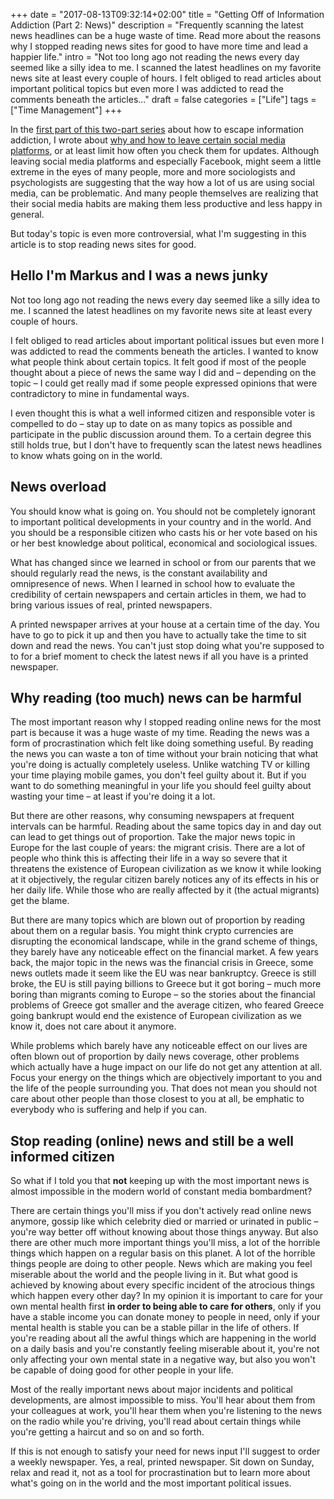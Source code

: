 +++
date = "2017-08-13T09:32:14+02:00"
title = "Getting Off of Information Addiction (Part 2: News)"
description = "Frequently scanning the latest news headlines can be a huge waste of time. Read more about the reasons why I stopped reading news sites for good to have more time and lead a happier life."
intro = "Not too long ago not reading the news every day seemed like a silly idea to me. I scanned the latest headlines on my favorite news site at least every couple of hours. I felt obliged to read articles about important political topics but even more I was addicted to read the comments beneath the articles..."
draft = false
categories = ["Life"]
tags = ["Time Management"]
+++

In the [first part of this two-part series](https://markus.oberlehner.net/blog/getting-off-of-information-addiction/) about how to escape information addiction, I wrote about [why and how to leave certain social media platforms](https://markus.oberlehner.net/blog/getting-off-of-information-addiction/), or at least limit how often you check them for updates. Although leaving social media platforms and especially Facebook, might seem a little extreme in the eyes of many people, more and more sociologists and psychologists are suggesting that the way how a lot of us are using social media, can be problematic. And many people themselves are realizing that their social media habits are making them less productive and less happy in general.

But today's topic is even more controversial, what I'm suggesting in this article is to stop reading news sites for good.

## Hello I'm Markus and I was a news junky
Not too long ago not reading the news every day seemed like a silly idea to me. I scanned the latest headlines on my favorite news site at least every couple of hours.

I felt obliged to read articles about important political issues but even more I was addicted to read the comments beneath the articles. I wanted to know what people think about certain topics. It felt good if most of the people thought about a piece of news the same way I did and – depending on the topic – I could get really mad if some people expressed opinions that were contradictory to mine in fundamental ways.

I even thought this is what a well informed citizen and responsible voter is compelled to do – stay up to date on as many topics as possible and participate in the public discussion around them. To a certain degree this still holds true, but I don't have to frequently scan the latest news headlines to know whats going on in the world.

## News overload
You should know what is going on. You should not be completely ignorant to important political developments in your country and in the world. And you should be a responsible citizen who casts his or her vote based on his or her best knowledge about political, economical and sociological issues.

What has changed since we learned in school or from our parents that we should regularly read the news, is the constant availability and omnipresence of news. When I learned in school how to evaluate the credibility of certain newspapers and certain articles in them, we had to bring various issues of real, printed newspapers.

A printed newspaper arrives at your house at a certain time of the day. You have to go to pick it up and then you have to actually take the time to sit down and read the news. You can't just stop doing what you're supposed to to for a brief moment to check the latest news if all you have is a printed newspaper.

## Why reading (too much) news can be harmful
The most important reason why I stopped reading online news for the most part is because it was a huge waste of my time. Reading the news was a form of procrastination which felt like doing something useful. By reading the news you can waste a ton of time without your brain noticing that what you're doing is actually completely useless. Unlike watching TV or killing your time playing mobile games, you don't feel guilty about it. But if you want to do something meaningful in your life you should feel guilty about wasting your time – at least if you're doing it a lot.

But there are other reasons, why consuming newspapers at frequent intervals can be harmful. Reading about the same topics day in and day out can lead to get things out of proportion. Take the major news topic in Europe for the last couple of years: the migrant crisis. There are a lot of people who think this is affecting their life in a way so severe that it threatens the existence of European civilization as we know it while looking at it objectively, the regular citizen barely notices any of its effects in his or her daily life. While those who are really affected by it (the actual migrants) get the blame.

But there are many topics which are blown out of proportion by reading about them on a regular basis. You might think crypto currencies are disrupting the economical landscape, while in the grand scheme of things, they barely have any noticeable effect on the financial market. A few years back, the major topic in the news was the financial crisis in Greece, some news outlets made it seem like the EU was near bankruptcy. Greece is still broke, the EU is still paying billions to Greece but it got boring – much more boring than migrants coming to Europe – so the stories about the financial problems of Greece got smaller and the average citizen, who feared Greece going bankrupt would end the existence of European civilization as we know it, does not care about it anymore.

While problems which barely have any noticeable effect on our lives are often blown out of proportion by daily news coverage, other problems which actually have a huge impact on our life do not get any attention at all. Focus your energy on the things which are objectively important to you and the life of the people surrounding you. That does not mean you should not care about other people than those closest to you at all, be emphatic to everybody who is suffering and help if you can.

## Stop reading (online) news and still be a well informed citizen
So what if I told you that **not** keeping up with the most important news is almost impossible in the modern world of constant media bombardment?

There are certain things you'll miss if you don't actively read online news anymore, gossip like which celebrity died or married or urinated in public – you're way better off without knowing about those things anyway. But also there are other much more important things you'll miss, a lot of the horrible things which happen on a regular basis on this planet. A lot of the horrible things people are doing to other people. News which are making you feel miserable about the world and the people living in it. But what good is achieved by knowing about every specific incident of the atrocious things which happen every other day? In my opinion it is important to care for your own mental health first **in order to being able to care for others**, only if you have a stable income you can donate money to people in need, only if your mental health is stable you can be a stable pillar in the life of others. If you're reading about all the awful things which are happening in the world on a daily basis and you're constantly feeling miserable about it, you're not only affecting your own mental state in a negative way, but also you won't be capable of doing good for other people in your life.

Most of the really important news about major incidents and political developments, are almost impossible to miss. You'll hear about them from your colleagues at work, you'll hear them when you're listening to the news on the radio while you're driving, you'll read about certain things while you're getting a haircut and so on and so forth.

If this is not enough to satisfy your need for news input I'll suggest to order a weekly newspaper. Yes, a real, printed newspaper. Sit down on Sunday, relax and read it, not as a tool for procrastination but to learn more about what's going on in the world and the most important political issues.
